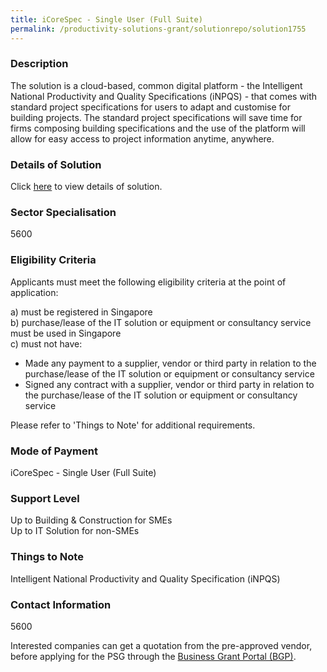 ```yaml
---
title: iCoreSpec - Single User (Full Suite)
permalink: /productivity-solutions-grant/solutionrepo/solution1755
---
```


### Description

The solution is a cloud-based, common digital platform - the Intelligent National Productivity and Quality Specifications (iNPQS) - that comes with standard project specifications for users to adapt and customise for building projects. The standard project specifications will save time for firms composing building specifications and the use of the platform will allow for easy access to project information anytime, anywhere.

### Details of Solution

Click <a href='iNPQS Pte Ltd' target='_blank' rel='noopener'>here</a> to view details of solution.

### Sector Specialisation

 5600 

### Eligibility Criteria

Applicants must meet the following eligibility criteria at the point of application:

a) must be registered in Singapore <br>
b) purchase/lease of the IT solution or equipment or consultancy service must be used in Singapore <br>
c) must not have:
- Made any payment to a supplier, vendor or third party in relation to the purchase/lease of the IT solution or equipment or consultancy service
- Signed any contract with a supplier, vendor or third party in relation to the purchase/lease of the IT solution or equipment or consultancy service

Please refer to 'Things to Note' for additional requirements.

### Mode of Payment
iCoreSpec - Single User (Full Suite)

### Support Level
Up to Building & Construction for SMEs <br>
Up to IT Solution for non-SMEs

### Things to Note
Intelligent National Productivity and Quality Specification (iNPQS)

### Contact Information
5600

Interested companies can get a quotation from the pre-approved vendor, before applying for the PSG through the <a target='_blank' rel='noopener' href='https://www.businessgrants.gov.sg/'>Business Grant Portal (BGP)</a>.
